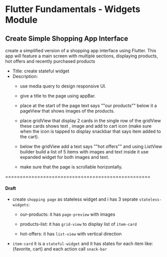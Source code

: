 # Flutter Fundamentals - Widgets Module

## Create Simple Shopping App Interface
create a simplified version of a shopping app interface using Flutter. 
This app will feature a main screen with multiple sections, displaying products, hot offers and recently purchased  products

- Title: create stateful widget
- Description: 
  - use media query to design responsive UI.
  
  - give a title to the page using appBar.

  - place at the start of the page text says ""our products"" below it a pageView that shows images of the products.

  - place gridView that display 2 cards in the single row of the gridView these cards shows text , image and add to cart icon (make sure when the icon is tapped to display snackbar that says item added to the cart). 

  - below the gridView add a text says ""hot offers"" and using ListView builder build a list of 5 items with images and text inside it use expanded widget for both images and text.

  - make sure that the page is scrollable horizontally.

==================================================
#### Draft 
  - create `shopping page` as stateless widget and i has 3 seprate `stateless-widgets`:
    - our-products: it has `page-preview` with images
    
    - products-list: it has `grid-view` to display list of `item-card`
    
    - hot-offers: it has `list-view` with vertical direction
  
- `item-card` it is a `stateful-widget` and it has states for each item like: {favorite, cart} and each action call `snack-bar`
